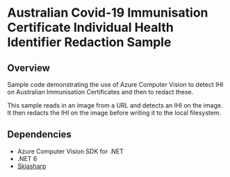 # Australian Covid-19 Immunisation Certificate Individual Health Identifier Redaction Sample

## Overview

Sample code demonstrating the use of Azure Computer Vision to detect IHI on Australian Immunisation Certificates and then to redact these.

This sample reads in an image from a URL and detects an IHI on the image. It then redacts the IHI on the image before writing it to the local filesystem.
## Dependencies

- Azure Computer Vision SDK for .NET
- .NET 6
- [Skiasharp](https://github.com/mono/SkiaSharp)

